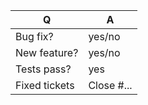 | Q             | A
| ------------- | ---
| Bug fix?      | yes/no
| New feature?  | yes/no
| Tests pass?   | yes    <!-- please add some, will be required by reviewers -->
| Fixed tickets | Close #...   <!-- #-prefixed issue number(s), if any -->

<!--
Write a short README entry for your feature/bugfix here (replace this comment block.),
this will help people understand your PR.
-->
